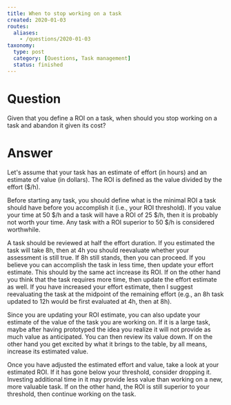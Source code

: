 ```yaml
---
title: When to stop working on a task
created: 2020-01-03
routes:
  aliases:
    - /questions/2020-01-03
taxonomy:
  type: post
  category: [Questions, Task management]
  status: finished
---
```


# Question
Given that you define a ROI on a task, when should you stop working on a task and abandon it given its cost?

# Answer
Let's assume that your task has an estimate of effort (in hours) and an estimate of value (in dollars). The ROI is defined as the value divided by the effort ($/h).

Before starting any task, you should define what is the minimal ROI a task should have before you accomplish it (i.e., your ROI threshold). If you value your time at 50 $/h and a task will have a ROI of 25 $/h, then it is probably not worth your time. Any task with a ROI superior to 50 $/h is considered worthwhile.

A task should be reviewed at half the effort duration. If you estimated the task will take 8h, then at 4h you should reevaluate whether your assessment is still true. If 8h still stands, then you can proceed. If you believe you can accomplish the task in less time, then update your effort estimate. This should by the same act increase its ROI. If on the other hand you think that the task requires more time, then update the effort estimate as well. If you have increased your effort estimate, then I suggest reevaluating the task at the midpoint of the remaining effort (e.g., an 8h task updated to 12h would be first evaluated at 4h, then at 8h).

Since you are updating your ROI estimate, you can also update your estimate of the value of the task you are working on. If it is a large task, maybe after having prototyped the idea you realize it will not provide as much value as anticipated. You can then review its value down. If on the other hand you get excited by what it brings to the table, by all means, increase its estimated value.

Once you have adjusted the estimated effort and value, take a look at your estimated ROI. If it has gone below your threshold, consider dropping it. Investing additional time in it may provide less value than working on a new, more valuable task. If on the other hand, the ROI is still superior to your threshold, then continue working on the task.
